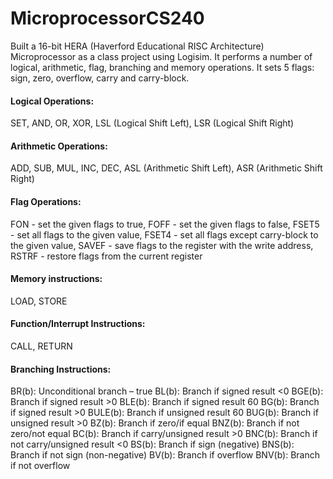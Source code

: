 # MicroprocessorCS240

Built a 16-bit HERA (Haverford Educational RISC Architecture) Microprocessor as a class project using Logisim. It performs a number of logical, arithmetic, flag, branching and memory operations. It sets 5 flags: sign, zero, overflow, carry and carry-block. 

#### Logical Operations: 
  SET, AND, OR, XOR, LSL (Logical Shift Left), LSR (Logical Shift Right) 

#### Arithmetic Operations: 
  ADD, SUB, MUL, INC, DEC, ASL (Arithmetic Shift Left), ASR (Arithmetic Shift Right)
 
#### Flag Operations: 
  FON - set the given flags to true, 
  FOFF - set the given flags to false, 
  FSET5 - set all flags to the given value,
  FSET4 - set all flags except carry-block to the given value,
  SAVEF - save flags to the register with the write address,
  RSTRF - restore flags from the current register 
  
 #### Memory instructions: 
  LOAD, STORE
  
 #### Function/Interrupt Instructions: 
  CALL, RETURN 
  
 #### Branching Instructions: 
  BR(b): Unconditional branch – true
  BL(b): Branch if signed result <0
  BGE(b): Branch if signed result >0
  BLE(b): Branch if signed result 60
  BG(b): Branch if signed result >0
  BULE(b): Branch if unsigned result 60
  BUG(b): Branch if unsigned result >0
  BZ(b): Branch if zero/if equal
  BNZ(b): Branch if not zero/not equal
  BC(b): Branch if carry/unsigned result >0
  BNC(b): Branch if not carry/unsigned result <0
  BS(b): Branch if sign (negative)
  BNS(b): Branch if not sign (non-negative)
  BV(b): Branch if overflow
  BNV(b): Branch if not overflow
 
